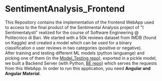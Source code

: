 # SentimentAnalysis_Frontend
This Repository contains the implementation of the frontend WebApp used to access to the final product of the Sentimental Analysis project of "I Sentimentalysti" realized for the course of Software Engineering @ Politecnico di Bari. We started with a 50k reviews dataset from IMDB (found on Kaggle) and created a model which can be used for a binary classification o user reviews in two categories (positive or negative).<br>
After training and testing different ML models (python languange) and picking one of them (in the <a href="https://github.com/davexhardware/SentimentAnalysis_ModelTesting">Model_Testing repo</a>), exported in a pickle model, we built a Backend Server (with Python, <a href="https://github.com/davexhardware/SentimentAnalysis_Backend">BE repo</a>) which serves the requests from this WebApp.
In order to run this application, you need <b>Angular and Angular Material</b>.

